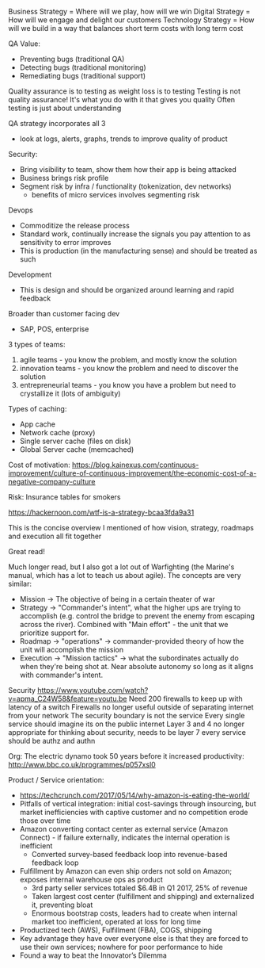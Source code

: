 Business Strategy = Where will we play, how will we win
Digital Strategy = How will we engage and delight our customers
Technology Strategy = How will we build in a way that balances short term costs with long term cost

QA Value:
- Preventing bugs (traditional QA)
- Detecting bugs (traditional monitoring)
- Remediating bugs (traditional support)

Quality assurance is to testing as weight loss is to testing
Testing is not quality assurance!
It's what you do with it that gives you quality
Often testing is just about understanding

QA strategy incorporates all 3
- look at logs, alerts, graphs, trends to improve quality of product

Security:
- Bring visibility to team, show them how their app is being attacked
- Business brings risk profile
- Segment risk by infra / functionality (tokenization, dev networks)
    - benefits of micro services involves segmenting risk

Devops
- Commoditize the release process
- Standard work, continually increase the signals you pay attention to as sensitivity to error improves
- This is production (in the manufacturing sense) and should be treated as such

Development
- This is design and should be organized around learning and rapid feedback

Broader than customer facing dev
- SAP, POS, enterprise

3 types of teams:
1. agile teams - you know the problem, and mostly know the solution
2. innovation teams - you know the problem and need to discover the solution
3. entrepreneurial teams - you know you have a problem but need to crystallize it (lots of ambiguity)


Types of caching:
- App cache
- Network cache (proxy)
- Single server cache (files on disk)
- Global Server cache (memcached)

Cost of motivation: 
https://blog.kainexus.com/continuous-improvement/culture-of-continuous-improvement/the-economic-cost-of-a-negative-company-culture

Risk:
Insurance tables for smokers

https://hackernoon.com/wtf-is-a-strategy-bcaa3fda9a31

This is the concise overview I mentioned  of how vision, strategy, roadmaps and execution all fit together

Great read!

Much longer read, but I also got a lot out of Warfighting (the Marine's manual, which has a lot to teach us about agile). The concepts are very similar:
* Mission -> The objective of being in a certain theater of war
* Strategy -> "Commander's intent", what the higher ups are trying to accomplish (e.g. control the bridge to prevent the enemy from escaping across the river). Combined with "Main effort" - the unit that we prioritize support for.
* Roadmap -> "operations" -> commander-provided theory of how the unit will accomplish the mission
* Execution -> "Mission tactics" -> what the subordinates actually do when they're being shot at. Near absolute autonomy so long as it aligns with commander's intent.

Security
https://www.youtube.com/watch?v=apma_C24W58&feature=youtu.be
Need 200 firewalls to keep up with latency of a switch
Firewalls no longer useful outside of separating internet from your network
The security boundary is not the service
Every single service should imagine its on the public internet
Layer 3 and 4 no longer appropriate for thinking about security, needs to be layer 7
every service should be authz and authn

Org:
The electric dynamo took 50 years before it increased productivity: http://www.bbc.co.uk/programmes/p057xsl0

Product / Service orientation:
* https://techcrunch.com/2017/05/14/why-amazon-is-eating-the-world/
* Pitfalls of vertical integration: initial cost-savings through insourcing, but market inefficiencies with captive customer and no competition erode those over time
* Amazon converting contact center as external service (Amazon Connect) - if failure externally, indicates the internal operation is inefficient
    * Converted survey-based feedback loop into revenue-based feedback loop
* Fulfillment by Amazon can even ship orders not sold on Amazon; exposes internal warehouse ops as product
    * 3rd party seller services totaled $6.4B in Q1 2017, 25% of revenue
    * Taken largest cost center (fulfillment and shipping) and externalized it, preventing bloat
    * Enormous bootstrap costs, leaders had to create when internal market too inefficient, operated at loss for long time
* Productized tech (AWS), Fulfillment (FBA), COGS, shipping
* Key advantage they have over everyone else is that they are forced to use their own services; nowhere for poor performance to hide
* Found a way to beat the Innovator’s Dilemma
